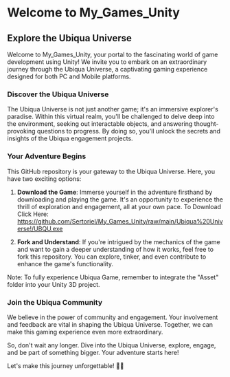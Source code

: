 # Welcome to My_Games_Unity

## Explore the Ubiqua Universe

Welcome to My_Games_Unity, your portal to the fascinating world of game development using Unity! We invite you to embark on an extraordinary journey through the Ubiqua Universe, a captivating gaming experience designed for both PC and Mobile platforms.

### Discover the Ubiqua Universe

The Ubiqua Universe is not just another game; it's an immersive explorer's paradise. Within this virtual realm, you'll be challenged to delve deep into the environment, seeking out interactable objects, and answering thought-provoking questions to progress. By doing so, you'll unlock the secrets and insights of the Ubiqua engagement projects.

### Your Adventure Begins

This GitHub repository is your gateway to the Ubiqua Universe. Here, you have two exciting options:

1. **Download the Game**: Immerse yourself in the adventure firsthand by downloading and playing the game. It's an opportunity to experience the thrill of exploration and engagement, all at your own pace.
To Download Click Here: https://github.com/Sertoriel/My_Games_Unity/raw/main/Ubiqua%20Universe!/UBQU.exe

2. **Fork and Understand**: If you're intrigued by the mechanics of the game and want to gain a deeper understanding of how it works, feel free to fork this repository. You can explore, tinker, and even contribute to enhance the game's functionality.

Note: To fully experience Ubiqua Game, remember to integrate the "Asset" folder into your Unity 3D project.

### Join the Ubiqua Community

We believe in the power of community and engagement. Your involvement and feedback are vital in shaping the Ubiqua Universe. Together, we can make this gaming experience even more extraordinary.

So, don't wait any longer. Dive into the Ubiqua Universe, explore, engage, and be part of something bigger. Your adventure starts here!

Let's make this journey unforgettable! 🚀✨
